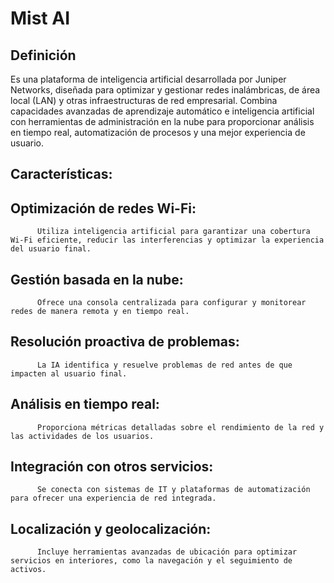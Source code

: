 # Mist AI
## Definición 
Es una plataforma de inteligencia artificial desarrollada por Juniper Networks, diseñada para optimizar y gestionar redes inalámbricas, de área local (LAN) y otras infraestructuras de red empresarial. Combina capacidades avanzadas de aprendizaje automático e inteligencia artificial con herramientas de administración en la nube para proporcionar análisis en tiempo real, automatización de procesos y una mejor experiencia de usuario.
## Características:
## Optimización de redes Wi-Fi: 
          Utiliza inteligencia artificial para garantizar una cobertura Wi-Fi eficiente, reducir las interferencias y optimizar la experiencia del usuario final.
## Gestión basada en la nube: 
          Ofrece una consola centralizada para configurar y monitorear redes de manera remota y en tiempo real.
## Resolución proactiva de problemas: 
          La IA identifica y resuelve problemas de red antes de que impacten al usuario final.
## Análisis en tiempo real: 
          Proporciona métricas detalladas sobre el rendimiento de la red y las actividades de los usuarios.
## Integración con otros servicios: 
          Se conecta con sistemas de IT y plataformas de automatización para ofrecer una experiencia de red integrada.
## Localización y geolocalización: 
          Incluye herramientas avanzadas de ubicación para optimizar servicios en interiores, como la navegación y el seguimiento de activos.
